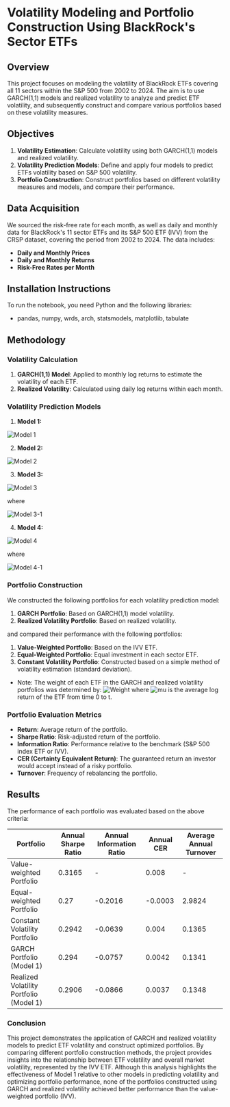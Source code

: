 # Volatility Modeling and Portfolio Construction Using BlackRock's Sector ETFs 

## Overview

This project focuses on modeling the volatility of BlackRock ETFs covering all 11 sectors within the S&P 500 from 2002 to 2024. The aim is to use GARCH(1,1) models and realized volatility to analyze and predict ETF volatility, and subsequently construct and compare various portfolios based on these volatility measures.

## Objectives

1. **Volatility Estimation**: Calculate volatility using both GARCH(1,1) models and realized volatility.
2. **Volatility Prediction Models**: Define and apply four models to predict ETFs volatility based on S&P 500 volatility.
3. **Portfolio Construction**: Construct portfolios based on different volatility measures and models, and compare their performance.

## Data Acquisition

We sourced the risk-free rate for each month, as well as daily and monthly data for BlackRock's 11 sector ETFs and its S&P 500 ETF (IVV) from the CRSP dataset, covering the period from 2002 to 2024. The data includes:
- **Daily and Monthly Prices**
- **Daily and Monthly Returns**
- **Risk-Free Rates per Month**

## Installation Instructions
To run the notebook, you need Python and the following libraries:
- pandas, numpy, wrds, arch, statsmodels, matplotlib, tabulate

## Methodology

### Volatility Calculation

1. **GARCH(1,1) Model**: Applied to monthly log returns to estimate the volatility of each ETF.
2. **Realized Volatility**: Calculated using daily log returns within each month.

### Volatility Prediction Models

1. **Model 1:**

![Model 1](https://latex.codecogs.com/svg.image?{\color{Red}\sigma^{ETF}_{t}=\alpha^{ETF}&plus;\beta^{ETF}\sigma^{SP500}_{t}&plus;\varepsilon^{ETF}_{t}})

2. **Model 2:**

![Model 2](https://latex.codecogs.com/svg.image?{\color{Red}\sigma^{ETF}_{t}=\phi^{ETF}_{0}&plus;\phi^{ETF}_{1}\sigma^{SP500}_{t}&plus;\phi^{ETF}_{2}\sigma^{SP500}_{t-1}&plus;\phi^{ETF}_{3}\sigma^{SP500}_{t-2}&plus;\varepsilon^{ETF}_{t}})

3. **Model 3:**

![Model 3](https://latex.codecogs.com/svg.image?{\color{Red}\sigma'^{ETF}_{t}=\gamma^{ETF}_{0}&plus;\gamma^{ETF}_{1}\hat{\sigma}^{ETF}_{t}&plus;\varepsilon^{ETF}_{t}})

where 

![Model 3-1](https://latex.codecogs.com/svg.image?{\color{Red}\sigma'^{ETF}_{t}=\gamma^{ETF}_{0}&plus;\gamma^{ETF}_{1}\hat{\sigma}^{ETF}_{t}&plus;\varepsilon^{ETF}_{t}})

4. **Model 4:**

![Model 4](https://latex.codecogs.com/svg.image?{\color{Red}\sigma'^{ETF}_{t}=\gamma^{ETF}_{0}&plus;\gamma^{ETF}_{1}\hat{\sigma}^{ETF}_{t-1}&plus;\gamma^{ETF}_{2}\hat{\sigma}^{ETF}_{t-2}&plus;\varepsilon^{ETF}_{t}})

where 

![Model 4-1](https://latex.codecogs.com/svg.image?{\color{Red}\hat{\sigma}^{ETF}_{t}=\hat{\phi}^{ETF}_{0}&plus;\hat{\phi}^{ETF}_{1}\sigma^{SP500}_{t}&plus;\hat{\phi}^{ETF}_{2}\sigma^{SP500}_{t-1}&plus;\hat{\phi}^{ETF}_{3}\sigma^{SP500}_{t-2}})

### Portfolio Construction

We constructed the following portfolios for each volatility prediction model:

1. **GARCH Portfolio**: Based on GARCH(1,1) model volatility.
2. **Realized Volatility Portfolio**: Based on realized volatility.

and compared their performance with the following portfolios:

1. **Value-Weighted Portfolio**: Based on the IVV ETF.
2. **Equal-Weighted Portfolio**: Equal investment in each sector ETF.
3. **Constant Volatility Portfolio**: Constructed based on a simple method of volatility estimation (standard deviation).

- Note: The weight of each ETF in the GARCH and realized volatility portfolios was determined by:
![Weight](https://latex.codecogs.com/svg.image?{\color{Red}W^{ETF}_{t}=\frac{\bar{\mu}^{ETF}_{0,t}}{\hat{\sigma}^{ETF}_{t}}})
where ![mu](https://latex.codecogs.com/svg.image?\inline&space;{\color{Red}{\bar{\mu}^{ETF}_{0,t}}}) is the average log return of the ETF from time 0 to t.

### Portfolio Evaluation Metrics

- **Return**: Average return of the portfolio.
- **Sharpe Ratio**: Risk-adjusted return of the portfolio.
- **Information Ratio**: Performance relative to the benchmark (S&P 500 index ETF or IVV).
- **CER (Certainty Equivalent Return)**: The guaranteed return an investor would accept instead of a risky portfolio.
- **Turnover**: Frequency of rebalancing the portfolio.

## Results

The performance of each portfolio was evaluated based on the above criteria:

| Portfolio                              | Annual Sharpe Ratio | Annual Information Ratio | Annual CER | Average Annual Turnover |
|----------------------------------------|---------------------|--------------------------|------------|-------------------------|
| Value-weighted Portfolio               | 0.3165              | -                        | 0.008      | -                       |
| Equal-weighted Portfolio               | 0.27                | -0.2016                  | -0.0003    | 2.9824                  |
| Constant Volatility Portfolio          | 0.2942              | -0.0639                  | 0.004      | 0.1365                  |
| GARCH Portfolio (Model 1)              | 0.294               | -0.0757                  | 0.0042     | 0.1341                  |
| Realized Volatility Portfolio (Model 1)| 0.2906              | -0.0866                  | 0.0037     | 0.1348                  |

### Conclusion

This project demonstrates the application of GARCH and realized volatility models to predict ETF volatility and construct optimized portfolios. By comparing different portfolio construction methods, the project provides insights into the relationship between ETF volatility and overall market volatility, represented by the IVV ETF. Although this analysis highlights the effectiveness of Model 1 relative to other models in predicting volatility and optimizing portfolio performance, none of the portfolios constructed using GARCH and realized volatility achieved better performance than the value-weighted portfolio (IVV).
